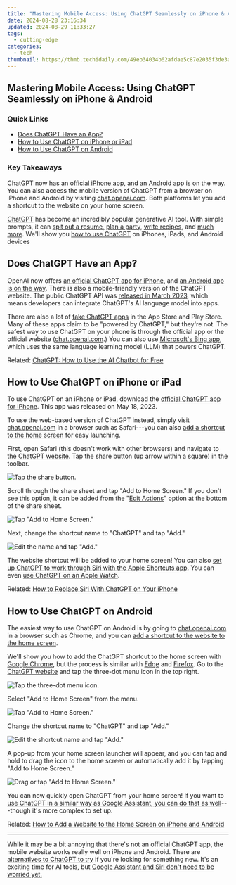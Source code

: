 ```yaml
---
title: "Mastering Mobile Access: Using ChatGPT Seamlessly on iPhone & Android"
date: 2024-08-28 23:16:34
updated: 2024-08-29 11:33:27
tags:
  - cutting-edge
categories:
  - tech
thumbnail: https://thmb.techidaily.com/49eb34034b62afdae5c87e2035f3de3aceeb872b525f1dc02b937f5f16ccbcf5.jpg
---
```


## Mastering Mobile Access: Using ChatGPT Seamlessly on iPhone & Android

### Quick Links

* [Does ChatGPT Have an App?](https://instagram-videos.techidaily.com/new-in-2024-rediscovering-the-riches-delving-into-literary-masterpieces-of-yore/)
* [How to Use ChatGPT on iPhone or iPad](https://win11.techidaily.com/aim-for-zero-error-windows-1011-bin-repair-guide/)
* [How to Use ChatGPT on Android](https://twitter-videos.techidaily.com/new-navigating-the-nuances-of-twitters-video-policies-for-2024/)

### Key Takeaways

 ChatGPT now has an [official iPhone app](https://apps.apple.com/us/app/openai-chatgpt/id6448311069), and an Android app is on the way. You can also access the mobile version of ChatGPT from a browser on iPhone and Android by visiting [chat.openai.com](https://chat.openai.com/). Both platforms let you add a shortcut to the website on your home screen.

[ChatGPT](https://smart-video-editing.techidaily.com/new-how-to-find-free-sites-for-sound-effect-and-add-them-in-final-cut-pro-for-2024/) has become an incredibly popular generative AI tool. With simple prompts, it can [spit out a resume,](https://digital-screen-recording.techidaily.com/2024-approved-the-ultimate-screencapture-guide-for-laptop-techies/) [plan a party](https://smart-video-creator.techidaily.com/in-2024-solving-the-fcpx-crash-problem-top-solutions/), [write recipes](https://win-dash.techidaily.com/how-to-update-your-amd-radeon-graphics-card-drivers-effectively/), and [much more](https://facebook-clips.techidaily.com/updated-achieve-higher-interactions-mastering-the-art-of-square-videos-for-2024/). We'll show you [how to use ChatGPT](https://extra-resources.techidaily.com/new-capture-clarity-editing-insights-for-professional-results/) on iPhones, iPads, and Android devices

##  Does ChatGPT Have an App?

 OpenAI now offers [an official ChatGPT app for iPhone](https://apps.apple.com/us/app/openai-chatgpt/id6448311069), and [an Android app is on the way](https://win11-tips.techidaily.com/how-to-use-apple-maps-on-a-windows-pc/). There is also a mobile-friendly version of the ChatGPT website. The public ChatGPT API was [released in March 2023](https://program-issues.techidaily.com/roblox-launch-woes-master-these-fixes-for-a-smooth-gaming-experience/), which means developers can integrate ChatGPT's AI language model into apps.

 There are also a lot of [fake ChatGPT apps](https://sim-unlock.techidaily.com/network-locked-sim-card-inserted-on-your-oneplus-phone-unlock-it-now-by-drfone-android/) in the App Store and Play Store. Many of these apps claim to be "powered by ChatGPT," but they're not. The safest way to use ChatGPT on your phone is through the official app or the official website ([chat.openai.com](https://chat.openai.com/).) You can also use [Microsoft's Bing app](https://youtube-sure.techidaily.com/ed-2024-approved-expert-recorder-choice-for-high-quality-youtube-content/), which uses the same language learning model (LLM) that powers ChatGPT.

Related: [ChatGPT: How to Use the AI Chatbot for Free](https://extra-resources.techidaily.com/new-capture-clarity-editing-insights-for-professional-results/) 

##  How to Use ChatGPT on iPhone or iPad

 To use ChatGPT on an iPhone or iPad, download the [official ChatGPT app for iPhone](https://apps.apple.com/us/app/openai-chatgpt/id6448311069). This app was released on May 18, 2023.

 To use the web-based version of ChatGPT instead, simply visit [chat.openai.com](https://chat.openai.com/) in a browser such as Safari---you can also [add a shortcut to the home screen](https://android-pokemon-go.techidaily.com/unova-stone-pokemon-go-evolution-list-and-how-catch-them-for-nokia-c12-drfone-by-drfone-virtual-android/) for easy launching.

 First, open Safari (this doesn't work with other browsers) and navigate to the [ChatGPT website](https://chat.openai.com/). Tap the share button (up arrow within a square) in the toolbar.

![Tap the share button.](https://static1.howtogeekimages.com/wordpress/wp-content/uploads/2023/04/IMG_0255.png) 

 Scroll through the share sheet and tap "Add to Home Screen." If you don't see this option, it can be added from the "[Edit Actions](https://screen-mirror.techidaily.com/overview-of-the-best-motorola-moto-e13-screen-mirroring-app-drfone-by-drfone-android/)" option at the bottom of the share sheet.

![Tap "Add to Home Screen."](https://static1.howtogeekimages.com/wordpress/wp-content/uploads/2014/09/IMG_0241.png) 

 Next, change the shortcut name to "ChatGPT" and tap "Add."

![Edit the name and tap "Add."](https://static1.howtogeekimages.com/wordpress/wp-content/uploads/2023/04/IMG_0257.png) 

 The website shortcut will be added to your home screen! You can also [set up ChatGPT to work through Siri with the Apple Shortcuts app](https://remote-screen-capture.techidaily.com/updated-win10-gaming-sessions-best-recording-approaches/). You can even [use ChatGPT on an Apple Watch](https://extra-resources.techidaily.com/new-capture-clarity-editing-insights-for-professional-results/).

Related: [How to Replace Siri With ChatGPT on Your iPhone](https://remote-screen-capture.techidaily.com/updated-win10-gaming-sessions-best-recording-approaches/) 

##  How to Use ChatGPT on Android

 The easiest way to use ChatGPT on Android is by going to [chat.openai.com](https://chat.openai.com/) in a browser such as Chrome, and you can [add a shortcut to the website to the home screen](https://android-pokemon-go.techidaily.com/unova-stone-pokemon-go-evolution-list-and-how-catch-them-for-nokia-c12-drfone-by-drfone-virtual-android/).

 We'll show you how to add the ChatGPT shortcut to the home screen with [Google Chrome](https://www.anrdoezrs.net/links/3607085/type/dlg/sid/UUhtgUeUpU201946/https://play.google.com/store/apps/details?id=com.android.chrome), but the process is similar with [Edge](https://www.anrdoezrs.net/links/3607085/type/dlg/sid/UUhtgUeUpU201946/https://play.google.com/store/apps/details?id=com.microsoft.emmx) and [Firefox](https://www.anrdoezrs.net/links/3607085/type/dlg/sid/UUhtgUeUpU201946/https://play.google.com/store/apps/details?id=org.mozilla.firefox). Go to the [ChatGPT website](https://chat.openai.com/) and tap the three-dot menu icon in the top right.

![Tap the three-dot menu icon.](https://static1.howtogeekimages.com/wordpress/wp-content/uploads/2023/04/2023-04-26_10-50-38.png) 

 Select "Add to Home Screen" from the menu.

![Tap "Add to Home Screen."](https://static1.howtogeekimages.com/wordpress/wp-content/uploads/2023/04/2023-04-26_10-51-01.png) 

 Change the shortcut name to "ChatGPT" and tap "Add."

![Edit the shortcut name and tap "Add."](https://static1.howtogeekimages.com/wordpress/wp-content/uploads/2023/04/2023-04-26_10-51-33-1.png) 

 A pop-up from your home screen launcher will appear, and you can tap and hold to drag the icon to the home screen or automatically add it by tapping "Add to Home Screen."

![Drag or tap "Add to Home Screen."](https://static1.howtogeekimages.com/wordpress/wp-content/uploads/2023/04/2023-04-26_10-51-51.png) 

 You can now quickly open ChatGPT from your home screen! If you want to [use ChatGPT in a similar way as Google Assistant, you can do that as well](https://youtube-docs.techidaily.com/024-approved-elevate-views-a-guide-to-best-youtube-hash-tags/)\---though it's more complex to set up.

Related: [How to Add a Website to the Home Screen on iPhone and Android](https://android-pokemon-go.techidaily.com/unova-stone-pokemon-go-evolution-list-and-how-catch-them-for-nokia-c12-drfone-by-drfone-virtual-android/) 

---

 While it may be a bit annoying that there's not an official ChatGPT app, the mobile website works really well on iPhone and Android. There are [alternatives to ChatGPT to try](https://screen-mirroring-recording.techidaily.com/in-2024-3-must-know-methods-to-record-on-your-ipad/) if you're looking for something new. It's an exciting time for AI tools, but [Google Assistant and Siri don't need to be worried yet.](https://vp-tips.techidaily.com/2024-approved-navigating-through-linkedin-account-termination-procedures/)

<ins class="adsbygoogle"
     style="display:block"
     data-ad-format="autorelaxed"
     data-ad-client="ca-pub-7571918770474297"
     data-ad-slot="1223367746"></ins>



<ins class="adsbygoogle"
     style="display:block"
     data-ad-client="ca-pub-7571918770474297"
     data-ad-slot="8358498916"
     data-ad-format="auto"
     data-full-width-responsive="true"></ins>
